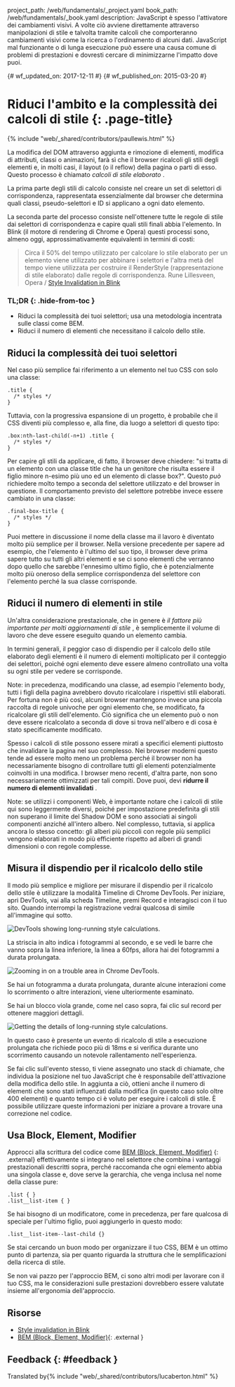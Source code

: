 project_path: /web/fundamentals/_project.yaml book_path: /web/fundamentals/_book.yaml description: JavaScript è spesso l'attivatore dei cambiamenti visivi. A volte ciò avviene direttamente attraverso manipolazioni di stile e talvolta tramite calcoli che comporteranno cambiamenti visivi come la ricerca o l'ordinamento di alcuni dati. JavaScript mal funzionante o di lunga esecuzione può essere una causa comune di problemi di prestazioni e dovresti cercare di minimizzarne l'impatto dove puoi.

{# wf_updated_on: 2017-12-11 #} {# wf_published_on: 2015-03-20 #}

# Riduci l'ambito e la complessità dei calcoli di stile {: .page-title}

{% include "web/_shared/contributors/paullewis.html" %}

La modifica del DOM attraverso aggiunta e rimozione di elementi, modifica di attributi, classi o animazioni, farà sì che il browser ricalcoli gli stili degli elementi e, in molti casi, il layout (o il reflow) della pagina o parti di esso. Questo processo è chiamato *calcoli di stile elaborato* .

La prima parte degli stili di calcolo consiste nel creare un set di selettori di corrispondenza, rappresentata essenzialmente dal browser che determina quali classi, pseudo-selettori e ID si applicano a ogni dato elemento.

La seconda parte del processo consiste nell'ottenere tutte le regole di stile dai selettori di corrispondenza e capire quali stili finali abbia l'elemento. In Blink (il motore di rendering di Chrome e Opera) questi processi sono, almeno oggi, approssimativamente equivalenti in termini di costi:

> Circa il 50% del tempo utilizzato per calcolare lo stile elaborato per un elemento viene utilizzato per abbinare i selettori e l'altra metà del tempo viene utilizzata per costruire il RenderStyle (rappresentazione di stile elaborato) dalle regole di corrispondenza. Rune Lillesveen, Opera / [Style Invalidation in Blink](https://docs.google.com/document/d/1vEW86DaeVs4uQzNFI5R-_xS9TcS1Cs_EUsHRSgCHGu8/view)

### TL;DR {: .hide-from-toc }

* Riduci la complessità dei tuoi selettori; usa una metodologia incentrata sulle classi come BEM.
* Riduci il numero di elementi che necessitano il calcolo dello stile.

## Riduci la complessità dei tuoi selettori

Nel caso più semplice fai riferimento a un elemento nel tuo CSS con solo una classe:

    .title {
      /* styles */
    }
    

Tuttavia, con la progressiva espansione di un progetto, è probabile che il CSS diventi più complesso e, alla fine, dia luogo a selettori di questo tipo:

    .box:nth-last-child(-n+1) .title {
      /* styles */
    }
    

Per capire gli stili da applicare, di fatto, il browser deve chiedere: "si tratta di un elemento con una classe title che ha un genitore che risulta essere il figlio minore n-esimo più uno ed un elemento di classe box?". Questo *può* richiedere molto tempo a seconda del selettore utilizzato e del browser in questione. Il comportamento previsto del selettore potrebbe invece essere cambiato in una classe:

    .final-box-title {
      /* styles */
    }
    

Puoi mettere in discussione il nome della classe ma il lavoro è diventato molto più semplice per il browser. Nella versione precedente per sapere ad esempio, che l'elemento è l'ultimo del suo tipo, il browser deve prima sapere tutto su tutti gli altri elementi e se ci sono elementi che verranno dopo quello che sarebbe l'ennesimo ultimo figlio, che è potenzialmente molto più oneroso della semplice corrispondenza del selettore con l'elemento perché la sua classe corrisponde.

## Riduci il numero di elementi in stile

Un'altra considerazione prestazionale, che in genere è *il fattore più importante per molti aggiornamenti di stile* , è semplicemente il volume di lavoro che deve essere eseguito quando un elemento cambia.

In termini generali, il peggior caso di dispendio per il calcolo dello stile elaborato degli elementi è il numero di elementi moltiplicato per il conteggio dei selettori, poiché ogni elemento deve essere almeno controllato una volta su ogni stile per vedere se corrisponde.

Note: in precedenza, modificando una classe, ad esempio l'elemento body, tutti i figli della pagina avrebbero dovuto ricalcolare i rispettivi stili elaborati. Per fortuna non è più così, alcuni browser mantengono invece una piccola raccolta di regole univoche per ogni elemento che, se modificato, fa ricalcolare gli stili dell'elemento. Ciò significa che un elemento può o non deve essere ricalcolato a seconda di dove si trova nell'albero e di cosa è stato specificamente modificato.

Spesso i calcoli di stile possono essere mirati a specifici elementi piuttosto che invalidare la pagina nel suo complesso. Nei browser moderni questo tende ad essere molto meno un problema perché il browser non ha necessariamente bisogno di controllare tutti gli elementi potenzialmente coinvolti in una modifica. I browser meno recenti, d'altra parte, non sono necessariamente ottimizzati per tali compiti. Dove puoi, devi **ridurre il numero di elementi invalidati** .

Note: se utilizzi i componenti Web, è importante notare che i calcoli di stile qui sono leggermente diversi, poiché per impostazione predefinita gli stili non superano il limite del Shadow DOM e sono associati ai singoli componenti anziché all'intero albero. Nel complesso, tuttavia, si applica ancora lo stesso concetto: gli alberi più piccoli con regole più semplici vengono elaborati in modo più efficiente rispetto ad alberi di grandi dimensioni o con regole complesse.

## Misura il dispendio per il ricalcolo dello stile

Il modo più semplice e migliore per misurare il dispendio per il ricalcolo dello stile è utilizzare la modalità Timeline di Chrome DevTools. Per iniziare, apri DevTools, vai alla scheda Timeline, premi Record e interagisci con il tuo sito. Quando interrompi la registrazione vedrai qualcosa di simile all'immagine qui sotto.

<img src="images/reduce-the-scope-and-complexity-of-style-calculations/long-running-style.jpg"  alt="DevTools showing long-running style calculations." />

La striscia in alto indica i fotogrammi al secondo, e se vedi le barre che vanno sopra la linea inferiore, la linea a 60fps, allora hai dei fotogrammi a durata prolungata.

<img src="images/reduce-the-scope-and-complexity-of-style-calculations/frame-selection.jpg"  alt="Zooming in on a trouble area in Chrome DevTools." />

Se hai un fotogramma a durata prolungata, durante alcune interazioni come lo scorrimento o altre interazioni, viene ulteriormente esaminato.

Se hai un blocco viola grande, come nel caso sopra, fai clic sul record per ottenere maggiori dettagli.

<img src="images/reduce-the-scope-and-complexity-of-style-calculations/style-details.jpg"  alt="Getting the details of long-running style calculations." />

In questo caso è presente un evento di ricalcolo di stile a esecuzione prolungata che richiede poco più di 18ms e si verifica durante uno scorrimento causando un notevole rallentamento nell'esperienza.

Se fai clic sull'evento stesso, ti viene assegnato uno stack di chiamate, che individua la posizione nel tuo JavaScript che è responsabile dell'attivazione della modifica dello stile. In aggiunta a ciò, ottieni anche il numero di elementi che sono stati influenzati dalla modifica (in questo caso solo oltre 400 elementi) e quanto tempo ci è voluto per eseguire i calcoli di stile. È possibile utilizzare queste informazioni per iniziare a provare a trovare una correzione nel codice.

## Usa Block, Element, Modifier

Approcci alla scrittura del codice come [BEM (Block, Element, Modifier)](https://bem.info/) {: .external} effettivamente si integrano nel selettore che combina i vantaggi prestazionali descritti sopra, perché raccomanda che ogni elemento abbia una singola classe e, dove serve la gerarchia, che venga inclusa nel nome della classe pure:

    .list { }
    .list__list-item { }
    

Se hai bisogno di un modificatore, come in precedenza, per fare qualcosa di speciale per l'ultimo figlio, puoi aggiungerlo in questo modo:

    .list__list-item--last-child {}
    

Se stai cercando un buon modo per organizzare il tuo CSS, BEM è un ottimo punto di partenza, sia per quanto riguarda la struttura che le semplificazioni della ricerca di stile.

Se non vai pazzo per l'approccio BEM, ci sono altri modi per lavorare con il tuo CSS, ma le considerazioni sulle prestazioni dovrebbero essere valutate insieme all'ergonomia dell'approccio.

## Risorse

* [Style invalidation in Blink](https://docs.google.com/document/d/1vEW86DaeVs4uQzNFI5R-_xS9TcS1Cs_EUsHRSgCHGu8/edit)
* [BEM (Block, Element, Modifier)](https://bem.info/){: .external }

## Feedback {: #feedback }

Translated by{% include "web/_shared/contributors/lucaberton.html" %}